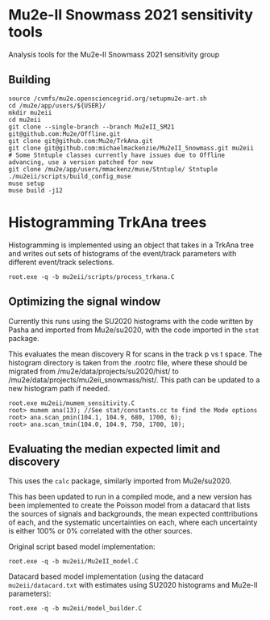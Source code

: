 # Mu2e-II Snowmass 2021 sensitivity tools

Analysis tools for the Mu2e-II Snowmass 2021 sensitivity group

## Building

```
source /cvmfs/mu2e.opensciencegrid.org/setupmu2e-art.sh
cd /mu2e/app/users/${USER}/
mkdir mu2eii
cd mu2eii
git clone --single-branch --branch Mu2eII_SM21 git@github.com:Mu2e/Offline.git
git clone git@github.com:Mu2e/TrkAna.git
git clone git@github.com:michaelmackenzie/Mu2eII_Snowmass.git mu2eii
# Some Stntuple classes currently have issues due to Offline advancing, use a version patched for now
git clone /mu2e/app/users/mmackenz/muse/Stntuple/ Stntuple
./mu2eii/scripts/build_config_muse
muse setup
muse build -j12
```

# Histogramming TrkAna trees

Histogramming is implemented using an object that takes in a TrkAna tree and writes out sets of histograms
of the event/track parameters with different event/track selections.

```
root.exe -q -b mu2eii/scripts/process_trkana.C
```

## Optimizing the signal window

Currently this runs using the SU2020 histograms with the code written by Pasha and imported from Mu2e/su2020, with the code
imported in the `stat` package.

This evaluates the mean discovery R for scans in the track p vs t space. The histogram directory is taken from
the .rootrc file, where these should be migrated from /mu2e/data/projects/su2020/hist/ to /mu2e/data/projects/mu2eii_snowmass/hist/.
This path can be updated to a new histogram path if needed.
```
root.exe mu2eii/mumem_sensitivity.C
root> mumem ana(13); //See stat/constants.cc to find the Mode options
root> ana.scan_pmin(104.1, 104.9, 680, 1700, 6);
root> ana.scan_tmin(104.0, 104.9, 750, 1700, 10);
```

## Evaluating the median expected limit and discovery

This uses the `calc` package, similarly imported from Mu2e/su2020.

This has been updated to run in a compiled mode, and a new version has been implemented to create the Poisson model from a datacard
that lists the sources of signals and backgrounds, the mean expected conttributions of each, and the systematic uncertainties on each,
where each uncertainty is either 100% or 0% correlated with the other sources.

Original script based model implementation:
```
root.exe -q -b mu2eii/Mu2eII_model.C
```

Datacard based model implementation (using the datacard `mu2eii/datacard.txt` with estimates using SU2020 histograms and Mu2e-II parameters):
```
root.exe -q -b mu2eii/model_builder.C
```

